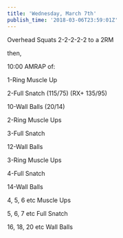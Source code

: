 ```yaml
---
title: 'Wednesday, March 7th'
publish_time: '2018-03-06T23:59:01Z'
---
```


Overhead Squats 2-2-2-2-2 to a 2RM

then,

10:00 AMRAP of:

1-Ring Muscle Up

2-Full Snatch (115/75) (RX+ 135/95)

10-Wall Balls (20/14)

2-Ring Muscle Ups

3-Full Snatch

12-Wall Balls

3-Ring Muscle Ups

4-Full Snatch

14-Wall Balls

4, 5, 6 etc Muscle Ups

5, 6, 7 etc Full Snatch

16, 18, 20 etc Wall Balls

 
